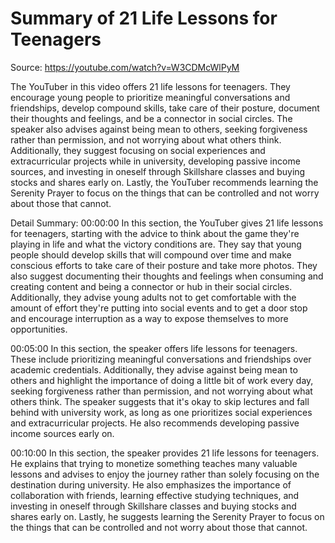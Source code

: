 # Summary of 21 Life Lessons for Teenagers

Source: https://youtube.com/watch?v=W3CDMcWlPyM

The YouTuber in this video offers 21 life lessons for teenagers. They encourage young people to prioritize meaningful conversations and friendships, develop compound skills, take care of their posture, document their thoughts and feelings, and be a connector in social circles. The speaker also advises against being mean to others, seeking forgiveness rather than permission, and not worrying about what others think. Additionally, they suggest focusing on social experiences and extracurricular projects while in university, developing passive income sources, and investing in oneself through Skillshare classes and buying stocks and shares early on. Lastly, the YouTuber recommends learning the Serenity Prayer to focus on the things that can be controlled and not worry about those that cannot.

Detail Summary: 
00:00:00
In this section, the YouTuber gives 21 life lessons for teenagers, starting with the advice to think about the game they're playing in life and what the victory conditions are. They say that young people should develop skills that will compound over time and make conscious efforts to take care of their posture and take more photos. They also suggest documenting their thoughts and feelings when consuming and creating content and being a connector or hub in their social circles. Additionally, they advise young adults not to get comfortable with the amount of effort they're putting into social events and to get a door stop and encourage interruption as a way to expose themselves to more opportunities.

00:05:00
In this section, the speaker offers life lessons for teenagers. These include prioritizing meaningful conversations and friendships over academic credentials. Additionally, they advise against being mean to others and highlight the importance of doing a little bit of work every day, seeking forgiveness rather than permission, and not worrying about what others think. The speaker suggests that it's okay to skip lectures and fall behind with university work, as long as one prioritizes social experiences and extracurricular projects. He also recommends developing passive income sources early on.

00:10:00
In this section, the speaker provides 21 life lessons for teenagers. He explains that trying to monetize something teaches many valuable lessons and advises to enjoy the journey rather than solely focusing on the destination during university. He also emphasizes the importance of collaboration with friends, learning effective studying techniques, and investing in oneself through Skillshare classes and buying stocks and shares early on. Lastly, he suggests learning the Serenity Prayer to focus on the things that can be controlled and not worry about those that cannot.

